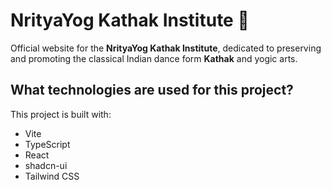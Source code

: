 # NrityaYog Kathak Institute 🌸

Official website for the **NrityaYog Kathak Institute**, dedicated to preserving and promoting the classical Indian dance form **Kathak** and yogic arts.


## What technologies are used for this project?

This project is built with:

- Vite
- TypeScript
- React
- shadcn-ui
- Tailwind CSS

